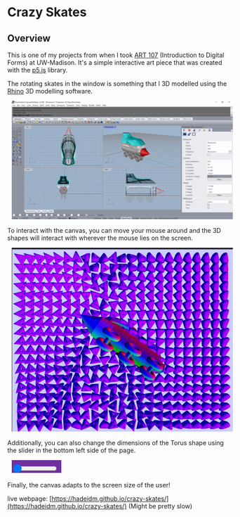 # Crazy Skates 

## Overview

This is one of my projects from when I took [ART 107](https://guide.wisc.edu/courses/art/) (Introduction to Digital Forms) at UW-Madison. It's a simple interactive art piece that was created with the [p5.js](https://p5js.org/) library.  


The rotating skates in the window is something that I 3D modelled using the [Rhino](https://www.rhino3d.com/) 3D modelling software.

<img src='3d.png' alt="skates" style="margin-left: 10px"/><br>


To interact with the canvas, you can move your mouse around and the 3D shapes will interact with wherever the mouse lies on the screen.

 <img src='demo.png' alt="demo" style="margin-left: 10px"/><br>


<p>Additionally, you can also change the dimensions of the Torus shape using the slider in the bottom left side of the page.</p>

 <img src='slider.png' alt="slider" style="margin-left: 10px"/>

Finally, the canvas adapts to the screen size of the user!

live webpage: [https://hadeidm.github.io/crazy-skates/](https://hadeidm.github.io/crazy-skates/) (Might be pretty slow)
